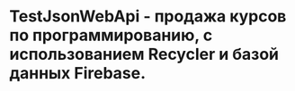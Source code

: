 # TestJsonWebApi - продажа курсов по программированию, с использованием Recycler и базой данных Firebase.

